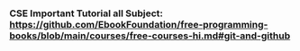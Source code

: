 ### CSE Important Tutorial all Subject: https://github.com/EbookFoundation/free-programming-books/blob/main/courses/free-courses-hi.md#git-and-github
